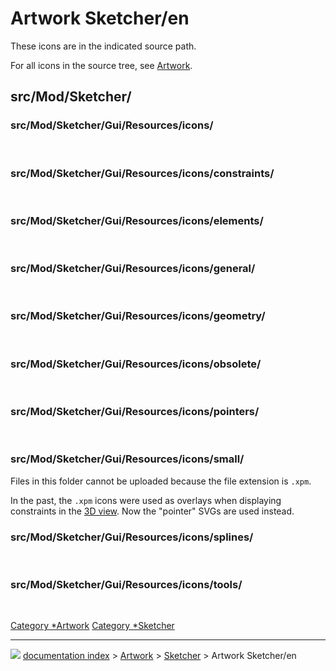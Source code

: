 # Artwork Sketcher/en
These icons are in the indicated source path.

For all icons in the source tree, see [Artwork](Artwork.md).

## src/Mod/Sketcher/

### src/Mod/Sketcher/Gui/Resources/icons/

<img alt="" src=images/Sketcher_Sketch.svg  style="width   *64px;"> <img alt="" src=images/SketcherWorkbech.svg  style="width   *64px;">

### src/Mod/Sketcher/Gui/Resources/icons/constraints/

<img alt="" src=images/Constraint_Block.svg  style="width   *64px;"> <img alt="" src=images/Constraint_Concentric.svg  style="width   *64px;"> <img alt="" src=images/Constraint_Diameter.svg  style="width   *64px;"> <img alt="" src=images/Constraint_Diameter_Driven.svg  style="width   *64px;"> <img alt="" src=images/Constraint_Ellipse_Axis_Angle.svg  style="width   *64px;"> <img alt="" src=images/Constraint_Ellipse_Major_Radius.svg  style="width   *64px;"> <img alt="" src=images/Constraint_Ellipse_Minor_Radius.svg  style="width   *64px;"> <img alt="" src=images/Constraint_Ellipse_Radii.svg  style="width   *64px;"> <img alt="" src=images/Constraint_EqualLength.svg  style="width   *64px;"> <img alt="" src=images/Constraint_ExternalAngle.svg  style="width   *64px;"> <img alt="" src=images/Constraint_Horizontal.svg  style="width   *64px;"> <img alt="" src=images/Constraint_HorizontalDistance.svg  style="width   *64px;"> <img alt="" src=images/Constraint_HorizontalDistance_Driven.svg  style="width   *64px;"> <img alt="" src=images/Constraint_InternalAlignment.svg  style="width   *64px;"> <img alt="" src=images/Constraint_InternalAlignment_Ellipse_Focus1.svg  style="width   *64px;"> <img alt="" src=images/Constraint_InternalAlignment_Ellipse_Focus2.svg  style="width   *64px;"> <img alt="" src=images/Constraint_InternalAlignment_Ellipse_MajorAxis.svg  style="width   *64px;"> <img alt="" src=images/Constraint_InternalAlignment_Ellipse_MinorAxis.svg  style="width   *64px;"> <img alt="" src=images/Constraint_InternalAngle.svg  style="width   *64px;"> <img alt="" src=images/Constraint_InternalAngle_Driven.svg  style="width   *64px;"> <img alt="" src=images/Constraint_Length.svg  style="width   *64px;"> <img alt="" src=images/Constraint_Length_Driven.svg  style="width   *64px;"> <img alt="" src=images/Constraint_Lock.svg  style="width   *64px;"> <img alt="" src=images/Constraint_Lock_Driven.svg  style="width   *64px;"> <img alt="" src=images/Constraint_Parallel.svg  style="width   *64px;"> <img alt="" src=images/Constraint_Perpendicular.svg  style="width   *64px;"> <img alt="" src=images/Constraint_PointOnEnd.svg  style="width   *64px;"> <img alt="" src=images/Constraint_PointOnMidPoint.svg  style="width   *64px;"> <img alt="" src=images/Constraint_PointOnObject.svg  style="width   *64px;"> <img alt="" src=images/Constraint_PointOnPoint.svg  style="width   *64px;"> <img alt="" src=images/Constraint_PointOnStart.svg  style="width   *64px;"> <img alt="" src=images/Constraint_PointToObject.svg  style="width   *64px;"> <img alt="" src=images/Constraint_Radiam.svg  style="width   *64px;"> <img alt="" src=images/Constraint_Radiam_Driven.svg  style="width   *64px;"> <img alt="" src=images/Constraint_Radius.svg  style="width   *64px;"> <img alt="" src=images/Constraint_Radius_Driven.svg  style="width   *64px;"> <img alt="" src=images/Constraint_SnellsLaw.svg  style="width   *64px;"> <img alt="" src=images/Constraint_SnellsLaw_Driven.svg  style="width   *64px;"> <img alt="" src=images/Constraint_Symmetric.svg  style="width   *64px;"> <img alt="" src=images/Constraint_Tangent.svg  style="width   *64px;"> <img alt="" src=images/Constraint_TangentToEnd.svg  style="width   *64px;"> <img alt="" src=images/Constraint_TangentToStart.svg  style="width   *64px;"> <img alt="" src=images/Constraint_Vertical.svg  style="width   *64px;"> <img alt="" src=images/Constraint_VerticalDistance.svg  style="width   *64px;"> <img alt="" src=images/Constraint_VerticalDistance_Driven.svg  style="width   *64px;"> <img alt="" src=images/Sketcher_Crosshair.svg  style="width   *64px;"> <img alt="" src=images/Sketcher_ToggleActiveConstraint.svg  style="width   *64px;"> <img alt="" src=images/Sketcher_ToggleConstraint.svg  style="width   *64px;"> <img alt="" src=images/Sketcher_Toggle_Constraint_Driven.svg  style="width   *64px;"> <img alt="" src=images/Sketcher_Toggle_Constraint_Driving.svg  style="width   *64px;">

### src/Mod/Sketcher/Gui/Resources/icons/elements/

<img alt="" src=images/Sketcher_Element_Arc_Edge.svg  style="width   *64px;"> <img alt="" src=images/Sketcher_Element_Arc_EndPoint.svg  style="width   *64px;"> <img alt="" src=images/Sketcher_Element_Arc_MidPoint.svg  style="width   *64px;"> <img alt="" src=images/Sketcher_Element_Arc_StartingPoint.svg  style="width   *64px;"> <img alt="" src=images/Sketcher_Element_BSpline_Edge.svg  style="width   *64px;"> <img alt="" src=images/Sketcher_Element_BSpline_EndPoint.svg  style="width   *64px;"> <img alt="" src=images/Sketcher_Element_BSpline_StartPoint.svg  style="width   *64px;"> <img alt="" src=images/Sketcher_Element_Circle_Edge.svg  style="width   *64px;"> <img alt="" src=images/Sketcher_Element_Circle_MidPoint.svg  style="width   *64px;"> <img alt="" src=images/Sketcher_Element_Ellipse_All.svg  style="width   *64px;"> <img alt="" src=images/Sketcher_Element_Ellipse_CentrePoint.svg  style="width   *64px;"> <img alt="" src=images/Sketcher_Element_Ellipse_Edge_1.svg  style="width   *64px;"> <img alt="" src=images/Sketcher_Element_Ellipse_Edge_2.svg  style="width   *64px;"> <img alt="" src=images/Sketcher_Element_Ellipse_Focus1.svg  style="width   *64px;"> <img alt="" src=images/Sketcher_Element_Ellipse_Focus2.svg  style="width   *64px;"> <img alt="" src=images/Sketcher_Element_Ellipse_MajorAxis.svg  style="width   *64px;"> <img alt="" src=images/Sketcher_Element_Ellipse_MinorAxis.svg  style="width   *64px;"> <img alt="" src=images/Sketcher_Element_Elliptical_Arc_Centre_Point.svg  style="width   *64px;"> <img alt="" src=images/Sketcher_Element_Elliptical_Arc_Edge.svg  style="width   *64px;"> <img alt="" src=images/Sketcher_Element_Elliptical_Arc_End_Point.svg  style="width   *64px;"> <img alt="" src=images/Sketcher_Element_Elliptical_Arc_Start_Point.svg  style="width   *64px;"> <img alt="" src=images/Sketcher_Element_Hyperbolic_Arc_Centre_Point.svg  style="width   *64px;"> <img alt="" src=images/Sketcher_Element_Hyperbolic_Arc_Edge.svg  style="width   *64px;"> <img alt="" src=images/Sketcher_Element_Hyperbolic_Arc_End_Point.svg  style="width   *64px;"> <img alt="" src=images/Sketcher_Element_Hyperbolic_Arc_Start_Point.svg  style="width   *64px;"> <img alt="" src=images/Sketcher_Element_Line_Edge.svg  style="width   *64px;"> <img alt="" src=images/Sketcher_Element_Line_EndPoint.svg  style="width   *64px;"> <img alt="" src=images/Sketcher_Element_Line_StartingPoint.svg  style="width   *64px;"> <img alt="" src=images/Sketcher_Element_Parabolic_Arc_Centre_Point.svg  style="width   *64px;"> <img alt="" src=images/Sketcher_Element_Parabolic_Arc_Edge.svg  style="width   *64px;"> <img alt="" src=images/Sketcher_Element_Parabolic_Arc_End_Point.svg  style="width   *64px;"> <img alt="" src=images/Sketcher_Element_Parabolic_Arc_Start_Point.svg  style="width   *64px;"> <img alt="" src=images/Sketcher_Element_Point_StartingPoint.svg  style="width   *64px;"> <img alt="" src=images/Sketcher_Element_SelectionTypeInvalid.svg  style="width   *64px;">

### src/Mod/Sketcher/Gui/Resources/icons/general/

<img alt="" src=images/Sketcher_EditSketch.svg  style="width   *64px;"> <img alt="" src=images/Sketcher_LeaveSketch.svg  style="width   *64px;"> <img alt="" src=images/Sketcher_MapSketch.svg  style="width   *64px;"> <img alt="" src=images/Sketcher_MergeSketch.svg  style="width   *64px;"> <img alt="" src=images/Sketcher_MirrorSketch.svg  style="width   *64px;"> <img alt="" src=images/Sketcher_NewSketch.svg  style="width   *64px;"> <img alt="" src=images/Sketcher_ReorientSketch.svg  style="width   *64px;"> <img alt="" src=images/Sketcher_SwitchVirtualSpace.svg  style="width   *64px;"> <img alt="" src=images/Sketcher_ValidateSketch.svg  style="width   *64px;"> <img alt="" src=images/Sketcher_ViewSection.svg  style="width   *64px;"> <img alt="" src=images/Sketcher_ViewSketch.svg  style="width   *64px;">

### src/Mod/Sketcher/Gui/Resources/icons/geometry/

<img alt="" src=images/Sketcher_AlterFillet.svg  style="width   *64px;"> <img alt="" src=images/Sketcher_CarbonCopy.svg  style="width   *64px;"> <img alt="" src=images/Sketcher_CarbonCopy_Constr.svg  style="width   *64px;"> <img alt="" src=images/Sketcher_Conics.svg  style="width   *64px;"> <img alt="" src=images/Sketcher_Conics_Constr.svg  style="width   *64px;"> <img alt="" src=images/Sketcher_Conics_Ellipse_3points.svg  style="width   *64px;"> <img alt="" src=images/Sketcher_Conics_Ellipse_Center.svg  style="width   *64px;"> <img alt="" src=images/Sketcher_Create3PointArc.svg  style="width   *64px;"> <img alt="" src=images/Sketcher_Create3PointArc_Constr.svg  style="width   *64px;"> <img alt="" src=images/Sketcher_Create3PointCircle.svg  style="width   *64px;"> <img alt="" src=images/Sketcher_Create3PointCircle_Constr.svg  style="width   *64px;"> <img alt="" src=images/Sketcher_CreateArc.svg  style="width   *64px;"> <img alt="" src=images/Sketcher_CreateArc_Constr.svg  style="width   *64px;"> <img alt="" src=images/Sketcher_CreateBSpline.svg  style="width   *64px;"> <img alt="" src=images/Sketcher_CreateBSpline_Constr.svg  style="width   *64px;"> <img alt="" src=images/Sketcher_CreateCircle.svg  style="width   *64px;"> <img alt="" src=images/Sketcher_CreateCircle_Constr.svg  style="width   *64px;"> <img alt="" src=images/Sketcher_CreateEllipse.svg  style="width   *64px;"> <img alt="" src=images/Sketcher_CreateEllipse_3points.svg  style="width   *64px;"> <img alt="" src=images/Sketcher_CreateEllipse_3points_Constr.svg  style="width   *64px;"> <img alt="" src=images/Sketcher_CreateEllipse_Constr.svg  style="width   *64px;"> <img alt="" src=images/Sketcher_CreateElliptical_Arc.svg  style="width   *64px;"> <img alt="" src=images/Sketcher_CreateElliptical_Arc_Constr.svg  style="width   *64px;"> <img alt="" src=images/Sketcher_CreateFillet.svg  style="width   *64px;"> <img alt="" src=images/Sketcher_CreateHeptagon.svg  style="width   *64px;"> <img alt="" src=images/Sketcher_CreateHeptagon_Constr.svg  style="width   *64px;"> <img alt="" src=images/Sketcher_CreateHexagon.svg  style="width   *64px;"> <img alt="" src=images/Sketcher_CreateHexagon_Constr.svg  style="width   *64px;"> <img alt="" src=images/Sketcher_CreateHyperbolic_Arc.svg  style="width   *64px;"> <img alt="" src=images/Sketcher_CreateHyperbolic_Arc_Constr.svg  style="width   *64px;"> <img alt="" src=images/Sketcher_CreateLine.svg  style="width   *64px;"> <img alt="" src=images/Sketcher_CreateLine_Constr.svg  style="width   *64px;"> <img alt="" src=images/Sketcher_CreateOblong.svg  style="width   *64px;"> <img alt="" src=images/Sketcher_CreateOblong_Constr.svg  style="width   *64px;"> <img alt="" src=images/Sketcher_CreateOctagon.svg  style="width   *64px;"> <img alt="" src=images/Sketcher_CreateOctagon_Constr.svg  style="width   *64px;"> <img alt="" src=images/Sketcher_CreateParabolic_Arc.svg  style="width   *64px;"> <img alt="" src=images/Sketcher_CreateParabolic_Arc_Constr.svg  style="width   *64px;"> <img alt="" src=images/Sketcher_CreatePentagon.svg  style="width   *64px;"> <img alt="" src=images/Sketcher_CreatePentagon_Constr.svg  style="width   *64px;"> <img alt="" src=images/Sketcher_CreatePoint.svg  style="width   *64px;"> <img alt="" src=images/Sketcher_CreatePointFillet.svg  style="width   *64px;"> <img alt="" src=images/Sketcher_CreatePolyline.svg  style="width   *64px;"> <img alt="" src=images/Sketcher_CreatePolyline_Constr.svg  style="width   *64px;"> <img alt="" src=images/Sketcher_CreateRectangle.svg  style="width   *64px;"> <img alt="" src=images/Sketcher_CreateRectangle_Center.svg  style="width   *64px;"> <img alt="" src=images/Sketcher_CreateRectangle_Center_Constr.svg  style="width   *64px;"> <img alt="" src=images/Sketcher_CreateRectangle_Constr.svg  style="width   *64px;"> <img alt="" src=images/Sketcher_CreateRegularPolygon.svg  style="width   *64px;"> <img alt="" src=images/Sketcher_CreateRegularPolygon_Constr.svg  style="width   *64px;"> <img alt="" src=images/Sketcher_CreateSlot.svg  style="width   *64px;"> <img alt="" src=images/Sketcher_CreateSlot_Constr.svg  style="width   *64px;"> <img alt="" src=images/Sketcher_CreateSquare.svg  style="width   *64px;"> <img alt="" src=images/Sketcher_CreateSquare_Constr.svg  style="width   *64px;"> <img alt="" src=images/Sketcher_CreateText.svg  style="width   *64px;"> <img alt="" src=images/Sketcher_CreateTriangle.svg  style="width   *64px;"> <img alt="" src=images/Sketcher_CreateTriangle_Constr.svg  style="width   *64px;"> <img alt="" src=images/Sketcher_Create_Periodic_BSpline.svg  style="width   *64px;"> <img alt="" src=images/Sketcher_Create_Periodic_BSpline_Constr.svg  style="width   *64px;"> <img alt="" src=images/Sketcher_Extend.svg  style="width   *64px;"> <img alt="" src=images/Sketcher_External.svg  style="width   *64px;"> <img alt="" src=images/Sketcher_Split.svg  style="width   *64px;"> <img alt="" src=images/Sketcher_ToggleConstruction.svg  style="width   *64px;"> <img alt="" src=images/Sketcher_Trimming.svg  style="width   *64px;">

### src/Mod/Sketcher/Gui/Resources/icons/obsolete/

<img alt="" src=images/Sketcher_ConstrainCoincident_old.svg  style="width   *64px;"> <img alt="" src=images/Sketcher_ConstrainDistance_old.svg  style="width   *64px;"> <img alt="" src=images/Sketcher_ConstrainHorizontal_old.svg  style="width   *64px;"> <img alt="" src=images/Sketcher_ConstrainParallel_old.svg  style="width   *64px;"> <img alt="" src=images/Sketcher_ConstrainVertical_old.svg  style="width   *64px;"> <img alt="" src=images/Sketcher_DraftLine.svg  style="width   *64px;"> <img alt="" src=images/Sketcher_ProfilesHexagon1.svg  style="width   *64px;"> <img alt="" src=images/Sketcher_ToggleConstruction_old.svg  style="width   *64px;"> <img alt="" src=images/Sketcher_ToggleNormal.svg  style="width   *64px;">

### src/Mod/Sketcher/Gui/Resources/icons/pointers/

 <img alt="" src=images/Sketcher_Pointer_CarbonCopy.svg  style="width   *64px;"> <img alt="" src=images/Sketcher_Pointer_Create_3PointArc.svg  style="width   *64px;"> <img alt="" src=images/Sketcher_Pointer_Create_3PointCircle.svg  style="width   *64px;"> <img alt="" src=images/Sketcher_Pointer_Create_Arc.svg  style="width   *64px;"> <img alt="" src=images/Sketcher_Pointer_Create_ArcOfEllipse.svg  style="width   *64px;"> <img alt="" src=images/Sketcher_Pointer_Create_ArcOfHyperbola.svg  style="width   *64px;"> <img alt="" src=images/Sketcher_Pointer_Create_ArcOfParabola.svg  style="width   *64px;"> <img alt="" src=images/Sketcher_Pointer_Create_Box.svg  style="width   *64px;"> <img alt="" src=images/Sketcher_Pointer_Create_BSpline.svg  style="width   *64px;"> <img alt="" src=images/Sketcher_Pointer_Create_Circle.svg  style="width   *64px;"> <img alt="" src=images/Sketcher_Pointer_Create_Ellipse.svg  style="width   *64px;"> <img alt="" src=images/Sketcher_Pointer_Create_Fillet.svg  style="width   *64px;"> <img alt="" src=images/Sketcher_Pointer_Create_Line.svg  style="width   *64px;"> <img alt="" src=images/Sketcher_Pointer_Create_Lineset.svg  style="width   *64px;"> <img alt="" src=images/Sketcher_Pointer_Create_Point.svg  style="width   *64px;"> <img alt="" src=images/Sketcher_Pointer_Extension.svg  style="width   *64px;"> <img alt="" src=images/Sketcher_Pointer_External.svg  style="width   *64px;"> <img alt="" src=images/Sketcher_Pointer_InsertKnot.svg  style="width   *64px;"> <img alt="" src=images/Sketcher_Pointer_Oblong.svg  style="width   *64px;"> <img alt="" src=images/Sketcher_Pointer_Regular_Polygon.svg  style="width   *64px;"> <img alt="" src=images/Sketcher_Pointer_Slot.svg  style="width   *64px;"> <img alt="" src=images/Sketcher_Pointer_Splitting.svg  style="width   *64px;"> <img alt="" src=images/Sketcher_Pointer_Trimming.svg  style="width   *64px;"> 

### src/Mod/Sketcher/Gui/Resources/icons/small/

Files in this folder cannot be uploaded because the file extension is `.xpm`.

In the past, the `.xpm` icons were used as overlays when displaying constraints in the [3D view](3D_view.md). Now the \"pointer\" SVGs are used instead.

### src/Mod/Sketcher/Gui/Resources/icons/splines/

<img alt="" src=images/Sketcher_BSplineApproximate.svg  style="width   *64px;"> <img alt="" src=images/Sketcher_BSplineComb.svg  style="width   *64px;"> <img alt="" src=images/Sketcher_BSplineDecreaseDegree.svg  style="width   *64px;"> <img alt="" src=images/Sketcher_BSplineDecreaseKnotMultiplicity.svg  style="width   *64px;"> <img alt="" src=images/Sketcher_BSplineDegree.svg  style="width   *64px;"> <img alt="" src=images/Sketcher_BSplineIncreaseDegree.svg  style="width   *64px;"> <img alt="" src=images/Sketcher_BSplineIncreaseKnotMultiplicity.svg  style="width   *64px;"> <img alt="" src=images/Sketcher_BSplineInsertKnot.svg  style="width   *64px;"> <img alt="" src=images/Sketcher_BSplineKnotMultiplicity.svg  style="width   *64px;"> <img alt="" src=images/Sketcher_BSplinePoleWeight.svg  style="width   *64px;"> <img alt="" src=images/Sketcher_BSplinePolygon.svg  style="width   *64px;">

### src/Mod/Sketcher/Gui/Resources/icons/tools/

<img alt="" src=images/Sketcher_Clone.svg  style="width   *64px;"> <img alt="" src=images/Sketcher_CloseShape.svg  style="width   *64px;"> <img alt="" src=images/Sketcher_ConnectLines.svg  style="width   *64px;"> <img alt="" src=images/Sketcher_Copy.svg  style="width   *64px;"> <img alt="" src=images/Sketcher_DeleteConstraints.svg  style="width   *64px;"> <img alt="" src=images/Sketcher_DeleteGeometry.svg  style="width   *64px;"> <img alt="" src=images/Sketcher_Move.svg  style="width   *64px;"> <img alt="" src=images/Sketcher_RectangularArray.svg  style="width   *64px;"> <img alt="" src=images/Sketcher_RemoveAxesAlignment.svg  style="width   *64px;"> <img alt="" src=images/Sketcher_SelectConflictingConstraints.svg  style="width   *64px;"> <img alt="" src=images/Sketcher_SelectConstraints.svg  style="width   *64px;"> <img alt="" src=images/Sketcher_SelectElementsAssociatedWithConstraints.svg  style="width   *64px;"> <img alt="" src=images/Sketcher_SelectElementsWithDoFs.svg  style="width   *64px;"> <img alt="" src=images/Sketcher_SelectHorizontalAxis.svg  style="width   *64px;"> <img alt="" src=images/Sketcher_SelectOrigin.svg  style="width   *64px;"> <img alt="" src=images/Sketcher_SelectRedundantConstraints.svg  style="width   *64px;"> <img alt="" src=images/Sketcher_SelectVerticalAxis.svg  style="width   *64px;"> <img alt="" src=images/Sketcher_Symmetry.svg  style="width   *64px;">



[Category   *Artwork](Category_Artwork.md) [Category   *Sketcher](Category_Sketcher.md)



---
![](images/Right_arrow.png) [documentation index](../README.md) > [Artwork](Category_Artwork.md) > [Sketcher](Category_Sketcher.md) > Artwork Sketcher/en

